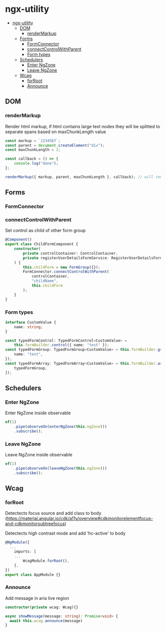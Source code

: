 # ngx-utility

- [ngx-utility](#ngx-utility)
	- [DOM](#dom)
		- [renderMarkup](#rendermarkup)
	- [Forms](#forms)
		- [FormConnector](#formconnector)
		- [connectControlWithParent](#connectcontrolwithparent)
		- [Form types](#form-types)
	- [Schedulers](#schedulers)
		- [Enter NgZone](#enter-ngzone)
		- [Leave NgZone](#leave-ngzone)
	- [Wcag](#wcag)
		- [forRoot](#forroot)
		- [Announce](#announce)

## DOM

### renderMarkup

Render html markup, if html contains large text nodes they will be splitted to separate spans based on maxChunkLength value

```typescript
const markup = `1234567`;
const parent = document.createElement("div");
const maxChunkLength = 2;

const callback = () => {
	console.log("done");
};

renderMarkup({ markup, parent, maxChunkLength }, callback); // will render <span>12</span><span>34</span><span>56</span><span>7</span>
```

## Forms

### FormConnector

### connectControlWithParent

Set control as child of other form group

```typescript
@Component()
export class ChildFormComponent {
	constructor(
		private controlContainer: ControlContainer,
		private registerUserDetailsFormService: RegisterUserDetailsFormService
	) {
		this.childForm = new FormGroup({});
		FormConnector.connectControlWithParent(
			controlContainer,
			"childName",
			this.childForm
		);
	}
}
```

### Form types

```typescript
interface CustomValue {
	name: string;
}

const typedFormControl: TypedFormControl<CustomValue> =
	this.formBuilder.control({ name: "test" });
const typedFormGroup: TypedFormGroup<CustomValue> = this.formBuilder.group({
	name: "test",
});
const typedFormArray: TypedFormArray<CustomValue> = this.formBuilder.array([
	typedFormGroup,
]);
```

## Schedulers

### Enter NgZone

Enter NgZone inside observable

```typescript
of(1)
	.pipe(observeOn(enterNgZone(this.ngZone)))
	.subscribe();
```

### Leave NgZone

Leave NgZone inside observable

```typescript
of(1)
	.pipe(observeOn(leaveNgZone(this.ngZone)))
	.subscribe();
```

## Wcag

### forRoot

Detectects focus source and add class to body (https://material.angular.io/cdk/a11y/overview#cdkmonitorelementfocus-and-cdkmonitorsubtreefocus)

Detectects high contrast mode and add 'hc-active' to body

```typescript
@NgModule({
  ...
	imports: [
    ...
		WcagModule.forRoot(),
	],
})
export class AppModule {}
```

### Announce

Add message in aria live region

```typescript
constructor(private wcag: Wcag){}

async showMessage(message: string): Promise<void> {
  await this.wcag.announce(message)
}
```
